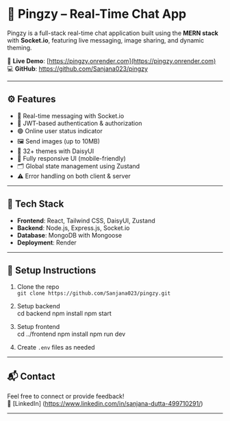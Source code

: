 # 💬 Pingzy – Real-Time Chat App

Pingzy is a full-stack real-time chat application built using the **MERN stack** with **Socket.io**, featuring live messaging, image sharing, and dynamic theming.

🔗 **Live Demo**: [https://pingzy.onrender.com](https://pingzy.onrender.com)  
💻 **GitHub**: https://github.com/Sanjana023/pingzy

---

## ⚙️ Features

- 💬 Real-time messaging with Socket.io
- 🔐 JWT-based authentication & authorization
- 🟢 Online user status indicator
- 🖼️ Send images (up to 10MB)
- 🎨 32+ themes with DaisyUI
- 📱 Fully responsive UI (mobile-friendly)
- 🗂 Global state management using Zustand
- ⚠️ Error handling on both client & server

---

## 🧪 Tech Stack

- **Frontend**: React, Tailwind CSS, DaisyUI, Zustand  
- **Backend**: Node.js, Express.js, Socket.io  
- **Database**: MongoDB with Mongoose  
- **Deployment**: Render

---

## 🚀 Setup Instructions

1. Clone the repo  
   `git clone https://github.com/Sanjana023/pingzy.git`

2. Setup backend  
cd backend
npm install
npm start


3. Setup frontend  
cd ../frontend
npm install
npm run dev


4. Create `.env` files as needed

---

## 📬 Contact

Feel free to connect or provide feedback!  
🔗 [LinkedIn] (https://www.linkedin.com/in/sanjana-dutta-499710291/)  

---
 

 
 
